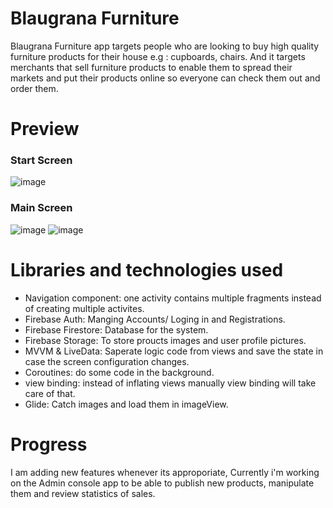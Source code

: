 # Blaugrana Furniture
Blaugrana Furniture app targets people who are looking to buy high quality furniture products for their house e.g : cupboards, chairs. And it targets merchants that sell furniture products to enable them to spread their markets and put their products online so everyone can check them out and order them.



# Preview
### Start Screen
![image](https://github.com/Die-SonnenKinder/Blaugrana_Furniture/assets/89086008/306e8935-6efc-44ba-b8ad-226e3ef51e27)


 ### Main Screen
![image](https://github.com/Die-SonnenKinder/Blaugrana_Furniture/assets/89086008/48d508b4-823c-45f3-8ebb-0a65f37cbf23)
![image](https://github.com/Die-SonnenKinder/Blaugrana_Furniture/assets/89086008/37ea236f-54c9-4491-bdba-5ab12753833f)




# Libraries and technologies used
- Navigation component: one activity contains multiple fragments instead of creating multiple activites.
- Firebase Auth: Manging Accounts/ Loging in and Registrations.
- Firebase Firestore: Database for the system.
- Firebase Storage: To store proucts images and user profile pictures.
- MVVM & LiveData: Saperate logic code from views and save the state in case the screen configuration changes.
- Coroutines: do some code in the background.
- view binding: instead of inflating views manually view binding will take care of that.
- Glide: Catch images and load them in imageView.

# Progress
I am adding new features whenever its approporiate, Currently i'm working on the Admin console app to be able to publish new products, manipulate them and review statistics of sales.
